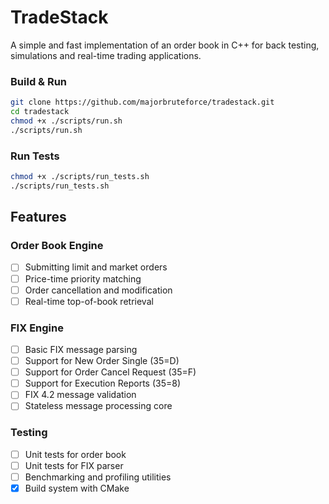 # TradeStack

A simple and fast implementation of an order book in C++ for
back testing, simulations and real-time trading applications.

### Build & Run

```bash
git clone https://github.com/majorbruteforce/tradestack.git
cd tradestack
chmod +x ./scripts/run.sh
./scripts/run.sh
```

### Run Tests

```bash
chmod +x ./scripts/run_tests.sh
./scripts/run_tests.sh
```

## Features

### Order Book Engine

- [ ] Submitting limit and market orders
- [ ] Price-time priority matching
- [ ] Order cancellation and modification
- [ ] Real-time top-of-book retrieval

### FIX Engine

- [ ] Basic FIX message parsing
- [ ] Support for New Order Single (35=D)
- [ ] Support for Order Cancel Request (35=F)
- [ ] Support for Execution Reports (35=8)
- [ ] FIX 4.2 message validation
- [ ] Stateless message processing core

### Testing

- [ ] Unit tests for order book
- [ ] Unit tests for FIX parser
- [ ] Benchmarking and profiling utilities
- [x] Build system with CMake
